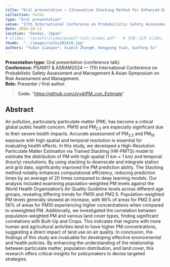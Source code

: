 ```yaml
---
title: "Oral presentation — [Innovative Stacking Method for Enhanced Data Fusion in Pollutant Population Risk Evaluation]"
collection: talks
type: "Oral presentation"
venue: "17th International Conference on Probabilistic Safety Assessment and Management & Asian Symposium on Risk Assessment and Management (PSAM17 & ASRAM2024)"
date: 2024-10-11
location: "Sendai, Japan"
# slides: "/assets/slides/psam17-talk-slides.pdf"   # 可选：公开 slides 链接或留空
thumb:  "../images/talks202410.jpg"
authors: "Yudie Jianyao*, Xiaole Zhang#, Hongyong Yuan, Guofeng Su"
---
```


**Presentation type:** Oral presentation (conference talk).  
**Conference:** PSAM17 & ASRAM2024 — 17th International Conference on Probabilistic Safety Assessment and Management & Asian Symposium on Risk Assessment and Management.  
**Role:** Presenter / first author.
>**Code:** "https://github.com/Jyyd/PM_con_Estimate"

## Abstract
Air pollution, particularly particulate matter (PM), has become a critical global public health 
concern. PM10 and PM<sub>2.5</sub> are especially significant due to their severe health impacts. Accurate assessment of PM<sub>2.5</sub> and PM<sub>10</sub> exposure with high spatial and temporal resolution is essential for evaluating health effects. 
In this study, we developed a High-Resolution Particulate Matter Estimation via Trained Stacking (HR-PMTS) model to estimate the distribution of PM with high spatial (1 km × 1 km) and temporal (hourly) resolutions. By using stacking to downscale and integrate station and grid data, significantly improved the PM prediction ability. The Stacking method notably enhances computational efficiency, reducing prediction times by an average of 20 times compared to deep learning models. Our analysis included examining population-weighted PM levels against the World Health Organization’s Air Quality Guideline levels across different age groups, revealing differing trends for PM10 and PM2.5. Population-weighted PM levels generally showed an increase, with 66% of areas for PM2.5 and 56% of areas for PM10 experiencing higher concentrations when compared to unweighted PM. Additionally, we investigated the correlation between population-weighted PM and various land cover types, finding significant correlations with Built-Up and Crops. This indicates that regions with more human and agricultural activities tend to have higher PM concentrations, suggesting a direct impact of land use on air quality. In conclusion, the findings of this study are invaluable for developing effective environmental and health policies. By enhancing the understanding of the relationship between particulate matter, population distribution, and land cover, this research offers critical insights for policymakers to devise targeted strategies.

